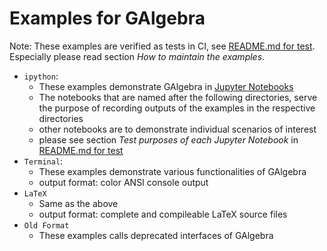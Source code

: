 # Examples for GAlgebra

Note: These examples are verified as tests in CI, see [README.md for test](../test/README.md). Especially please read section _How to maintain the examples_.

- `ipython`:
  - These examples demonstrate GAlgebra in [Jupyter Notebooks](https://nbviewer.jupyter.org/github/pygae/galgebra/tree/master/examples/)
  - The notebooks that are named after the following directories, serve the purpose of recording outputs of the examples in the respective directories
  - other notebooks are to demonstrate individual scenarios of interest
  - please see section _Test purposes of each Jupyter Notebook_ in [README.md for test](../test/README.md)
- `Terminal`:
  - These examples demonstrate various functionalities of GAlgebra
  - output format: color ANSI console output
- `LaTeX`
  - Same as the above
  - output format: complete and compileable LaTeX source files
- `Old Format`
  - These examples calls deprecated interfaces of GAlgebra